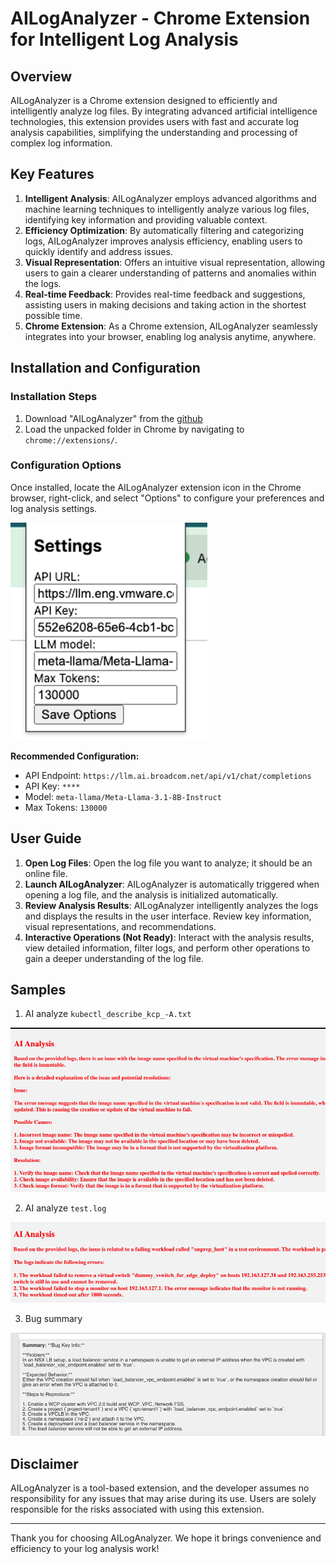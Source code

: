 # AILogAnalyzer - Chrome Extension for Intelligent Log Analysis

## Overview

AILogAnalyzer is a Chrome extension designed to efficiently and intelligently analyze log files. By integrating advanced artificial intelligence technologies, this extension provides users with fast and accurate log analysis capabilities, simplifying the understanding and processing of complex log information.

## Key Features

1. **Intelligent Analysis**: AILogAnalyzer employs advanced algorithms and machine learning techniques to intelligently analyze various log files, identifying key information and providing valuable context.
2. **Efficiency Optimization**: By automatically filtering and categorizing logs, AILogAnalyzer improves analysis efficiency, enabling users to quickly identify and address issues.
3. **Visual Representation**: Offers an intuitive visual representation, allowing users to gain a clearer understanding of patterns and anomalies within the logs.
4. **Real-time Feedback**: Provides real-time feedback and suggestions, assisting users in making decisions and taking action in the shortest possible time.
5. **Chrome Extension**: As a Chrome extension, AILogAnalyzer seamlessly integrates into your browser, enabling log analysis anytime, anywhere.

## Installation and Configuration

### Installation Steps

1. Download "AILogAnalyzer" from the [github](https://github.com/ppray/AI-Log-Analyzer.git)
2. Load the unpacked folder in Chrome by navigating to `chrome://extensions/`.

### Configuration Options

Once installed, locate the AILogAnalyzer extension icon in the Chrome browser, right-click, and select "Options" to configure your preferences and log analysis settings.

![settings](https://github.com/ppray/AI-Log-Analyzer/blob/main/img/setting.png)

**Recommended Configuration:**
- API Endpoint: `https://llm.ai.broadcom.net/api/v1/chat/completions`
- API Key: `****`
- Model: `meta-llama/Meta-Llama-3.1-8B-Instruct`
- Max Tokens: `130000`

## User Guide

1. **Open Log Files**: Open the log file you want to analyze; it should be an online file.
2. **Launch AILogAnalyzer**: AILogAnalyzer is automatically triggered when opening a log file, and the analysis is initialized automatically.
3. **Review Analysis Results**: AILogAnalyzer intelligently analyzes the logs and displays the results in the user interface. Review key information, visual representations, and recommendations.
4. **Interactive Operations (Not Ready)**: Interact with the analysis results, view detailed information, filter logs, and perform other operations to gain a deeper understanding of the log file.

## Samples

1. AI analyze `kubectl_describe_kcp_-A.txt`

![kubectl_log](https://github.com/ppray/AI-Log-Analyzer/blob/main/img/kubectl_log.png)

2. AI analyze `test.log`

![test.log](https://github.com/ppray/AI-Log-Analyzer/blob/main/img/test_log.png)

3. Bug summary

![Bug Summary](https://github.com/ppray/AI-Log-Analyzer/blob/main/img/bug_summary.png)


## Disclaimer

AILogAnalyzer is a tool-based extension, and the developer assumes no responsibility for any issues that may arise during its use. Users are solely responsible for the risks associated with using this extension.

---

Thank you for choosing AILogAnalyzer. We hope it brings convenience and efficiency to your log analysis work!
